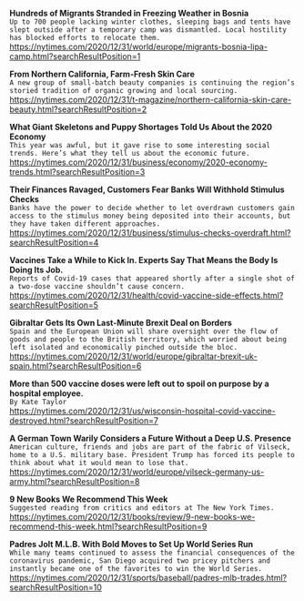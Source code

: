 **Hundreds of Migrants Stranded in Freezing Weather in Bosnia**\
`Up to 700 people lacking winter clothes, sleeping bags and tents have slept outside after a temporary camp was dismantled. Local hostility has blocked efforts to relocate them.`\
https://nytimes.com/2020/12/31/world/europe/migrants-bosnia-lipa-camp.html?searchResultPosition=1

**From Northern California, Farm-Fresh Skin Care**\
`A new group of small-batch beauty companies is continuing the region’s storied tradition of organic growing and local sourcing.`\
https://nytimes.com/2020/12/31/t-magazine/northern-california-skin-care-beauty.html?searchResultPosition=2

**What Giant Skeletons and Puppy Shortages Told Us About the 2020 Economy**\
`This year was awful, but it gave rise to some interesting social trends. Here’s what they tell us about the economic future.`\
https://nytimes.com/2020/12/31/business/economy/2020-economy-trends.html?searchResultPosition=3

**Their Finances Ravaged, Customers Fear Banks Will Withhold Stimulus Checks**\
`Banks have the power to decide whether to let overdrawn customers gain access to the stimulus money being deposited into their accounts, but they have taken different approaches.`\
https://nytimes.com/2020/12/31/business/stimulus-checks-overdraft.html?searchResultPosition=4

**Vaccines Take a While to Kick In. Experts Say That Means the Body Is Doing Its Job.**\
`Reports of Covid-19 cases that appeared shortly after a single shot of a two-dose vaccine shouldn’t cause concern.`\
https://nytimes.com/2020/12/31/health/covid-vaccine-side-effects.html?searchResultPosition=5

**Gibraltar Gets Its Own Last-Minute Brexit Deal on Borders**\
`Spain and the European Union will share oversight over the flow of goods and people to the British territory, which worried about being left isolated and economically pinched outside the bloc.`\
https://nytimes.com/2020/12/31/world/europe/gibraltar-brexit-uk-spain.html?searchResultPosition=6

**More than 500 vaccine doses were left out to spoil on purpose by a hospital employee.**\
`By Kate Taylor`\
https://nytimes.com/2020/12/31/us/wisconsin-hospital-covid-vaccine-destroyed.html?searchResultPosition=7

**A German Town Warily Considers a Future Without a Deep U.S. Presence**\
`American culture, friends and jobs are part of the fabric of Vilseck, home to a U.S. military base. President Trump has forced its people to think about what it would mean to lose that.`\
https://nytimes.com/2020/12/31/world/europe/vilseck-germany-us-army.html?searchResultPosition=8

**9 New Books We Recommend This Week**\
`Suggested reading from critics and editors at The New York Times.`\
https://nytimes.com/2020/12/31/books/review/9-new-books-we-recommend-this-week.html?searchResultPosition=9

**Padres Jolt M.L.B. With Bold Moves to Set Up World Series Run**\
`While many teams continued to assess the financial consequences of the coronavirus pandemic, San Diego acquired two pricey pitchers and instantly became one of the favorites to win the World Series.`\
https://nytimes.com/2020/12/31/sports/baseball/padres-mlb-trades.html?searchResultPosition=10

